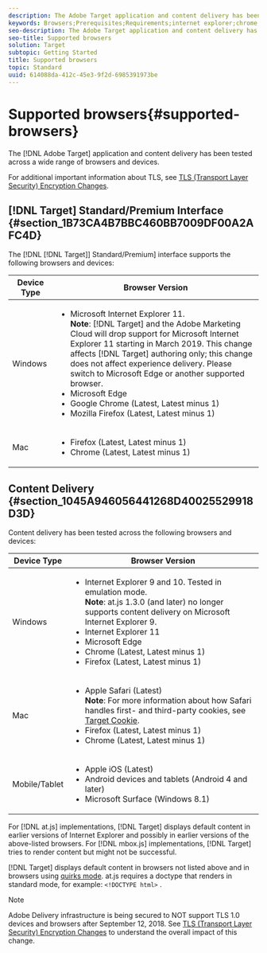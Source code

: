 ```yaml
---
description: The Adobe Target application and content delivery has been tested across a wide range of browsers and devices.
keywords: Browsers;Prerequisites;Requirements;internet explorer;chrome;firefox;safari;android;surface
seo-description: The Adobe Target application and content delivery has been tested across a wide range of browsers and devices.
seo-title: Supported browsers
solution: Target
subtopic: Getting Started
title: Supported browsers
topic: Standard
uuid: 614088da-412c-45e3-9f2d-6985391973be
---
```


# Supported browsers{#supported-browsers}

The [!DNL Adobe Target] application and content delivery has been tested across a wide range of browsers and devices.

For additional important information about TLS, see [TLS (Transport Layer Security) Encryption Changes](../../c-implementing-target/c-considerations-before-you-implement-target/tls-transport-layer-security-encryption.md#concept_CC1001E9D3AE4BABAF90B8311B0A6451).

## [!DNL Target] Standard/Premium Interface {#section_1B73CA4B7BBC460BB7009DF00A2AFC4D}

The [!DNL [!DNL Target]] Standard/Premium] interface supports the following browsers and devices:

| Device Type | Browser Version |
|--- |--- |
|Windows|<ul><li>Microsoft Internet Explorer 11.<br>**Note**: [!DNL Target] and the Adobe Marketing Cloud will drop support for Microsoft Internet Explorer 11 starting in March 2019. This change affects [!DNL Target] authoring only; this change does not affect experience delivery. Please switch to Microsoft Edge or another supported browser.</li><li>Microsoft Edge</li><li>Google Chrome (Latest, Latest minus 1)</li><li>Mozilla Firefox (Latest, Latest minus 1)</li></ul>|
|Mac|<ul><li>Firefox (Latest, Latest minus 1)</li><li>Chrome (Latest, Latest minus 1)</li></ul>|

## Content Delivery {#section_1045A946056441268D40025529918D3D}

Content delivery has been tested across the following browsers and devices:

| Device Type | Browser Version |
|--- |--- |
|Windows|<ul><li>Internet Explorer 9 and 10. Tested in emulation mode.<br>**Note**: at.js 1.3.0 (and later) no longer supports content delivery on Microsoft Internet Explorer 9.</li><li>Internet Explorer 11</li><li>Microsoft Edge</li><li>Chrome (Latest, Latest minus 1)</li><li>Firefox (Latest, Latest minus 1)</li></ul>|
|Mac|<ul><li>Apple Safari (Latest)<br>**Note**: For more information about how Safari handles first- and third-party cookies, see [Target Cookie](/help/c-implementing-target/c-implementing-target-for-client-side-web/t-mbox-download/cookie-behavior.md).</li><li>Firefox (Latest, Latest minus 1)</li><li>Chrome (Latest, Latest minus 1)</li></ul>|
|Mobile/Tablet|<ul><li>Apple iOS (Latest)</li><li>Android devices and tablets (Android 4 and later)</li><li>Microsoft Surface (Windows 8.1)</li></ul>|

For [!DNL at.js] implementations, [!DNL Target] displays default content in earlier versions of Internet Explorer and possibly in earlier versions of the above-listed browsers. For [!DNL mbox.js] implementations, [!DNL Target] tries to render content but might not be successful.

[!DNL Target] displays default content in browsers not listed above and in browsers using [quirks mode](https://en.wikipedia.org/wiki/Quirks_mode). at.js requires a doctype that renders in standard mode, for example: `<!DOCTYPE html>` .

>[!NOTE]
>
>Adobe Delivery infrastructure is being secured to NOT support TLS 1.0 devices and browsers after September 12, 2018. See [TLS (Transport Layer Security) Encryption Changes](../../c-implementing-target/c-considerations-before-you-implement-target/tls-transport-layer-security-encryption.md#concept_CC1001E9D3AE4BABAF90B8311B0A6451) to understand the overall impact of this change.

